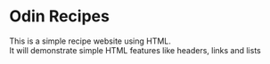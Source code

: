 # Odin Recipes
This is a simple recipe website using HTML.<br>
It will demonstrate simple HTML features like headers, links and lists